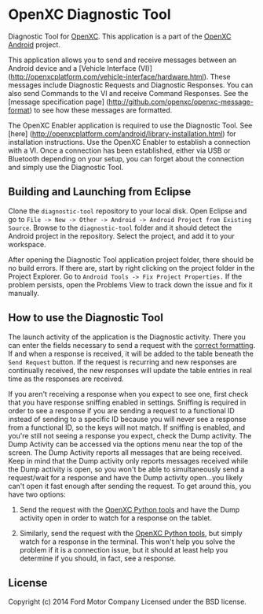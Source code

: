 OpenXC Diagnostic Tool
=========================

Diagnostic Tool for [OpenXC][].
This application is a part of the [OpenXC Android](http://github.com/openxc/openxc-android) project.

This application allows you to send and receive messages between an Android device and a [Vehicle Interface (VI)]
(http://openxcplatform.com/vehicle-interface/hardware.html).
These messages include Diagnostic Requests and Diagnostic Responses.
You can also send Commands to the VI and receive Command Responses.  See the [message specification page]
(http://github.com/openxc/openxc-message-format) to see how these messages are formatted.

The OpenXC Enabler application is required to use the Diagnostic Tool.  See [here]
(http://openxcplatform.com/android/library-installation.html) for installation instructions.  Use the OpenXC Enabler 
to establish a connection with a VI.  Once a connection has been established, either via USB or Bluetooth depending
on your setup, you can forget about the connection and simply use the Diagnostic Tool.  

## Building and Launching from Eclipse

Clone the `diagnostic-tool` repository to your local disk. Open Eclipse
and go to `File -> New -> Other -> Android -> Android Project from Existing
Source`. Browse to the `diagnostic-tool` folder and it should detect the
Android project in the repository. Select the project, and add it to your workspace.

After opening the Diagnostic Tool application project folder, there should be no build errors.
If there are, start by right clicking on the project folder in the Project Explorer. Go to 
`Android Tools -> Fix Project Properties.`  If the problem persists, open the Problems View to track down
the issue and fix it manually.

## How to use the Diagnostic Tool

The launch activity of the application is the Diagnostic activity.  There you can enter the fields necessary to send
a request with the [correct formatting](http://github.com/openxc/openxc-message-format).  If and when a response is
received, it will be added to the table beneath the `Send Request` button.  If the request is recurring and new responses
are continually received, the new responses will update the table entries in real time as the responses are received.  

If you aren't receiving a response when you expect to see one, first check that you have response sniffing enabled in settings.
Sniffing is required in order to see a response if you are sending a request to a functional ID instead of sending to
a specific ID because you will never see a response from a functional ID, so the keys will not match.
If sniffing is enabled, and you're still not seeing a response you expect, check the Dump activity.  The Dump Activity 
can be accessed via the options menu near the top of the screen.  The Dump Activity reports all messages 
that are being received.  Keep in mind that the Dump activity only reports messages received while the Dump 
activity is open, so you won't be able to simultaneously send a request/wait for a response and have the Dump activity 
open...you likely can't open it fast enough after sending the request.  To get around this, you have two options:  

1) Send the request with the [OpenXC Python tools](http://python.openxcplatform.com/en/master/) and have the Dump
activity open in order to watch for a response on the tablet.

2) Similarly, send the request with the [OpenXC Python tools](http://python.openxcplatform.com/en/master/), but simply watch for
a response in the terminal.  This won't help you solve the problem if it is a connection issue, but it should at least
help you determine if you should, in fact, see a response.  


## License

Copyright (c) 2014 Ford Motor Company
Licensed under the BSD license.

[OpenXC]: http://openxcplatform.com
